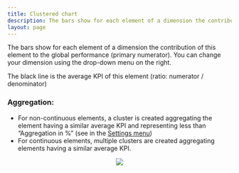 ```yaml
---
title: Clustered chart
description: The bars show for each element of a dimension the contribution of this element to the global performance (primary numerator).
layout: page
---
```


The bars show for each element of a dimension the contribution of this element to the global performance (primary numerator). You can change your dimension using the drop-down menu on the right.

The black line is the average KPI of this element (ratio: numerator / denominator)

### Aggregation:

* For non-continuous elements, a cluster is created aggregating the element having a similar average KPI and representing less than “Aggregation in %” (see in the [Settings menu]({{site.url}}/{{site.baseurl}}/core_app/old/pivot/web_application/menu/settings))
* For continuous elements, multiple clusters are created aggregating elements having a similar average KPI.

<center><img src="{{site.url}}/{{site.baseurl}}/core_app/old/pivot/web_application/dashboard/clustering/images/clustered_chart_pivot.png"/></center>
